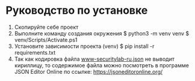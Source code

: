 # Руководство по установке
1. Скопируйте себе проект
2. Выполните команду создания окружения
    $ python3 -m venv venv
    $ venv/Scripts/Activate.ps1
3. Установите зависимости проекта
    (venv) $ pip install -r requirements.txt
4. Так как кодировка файла www-securitylab-ru.json не выводит кириллицу, то содержимое файла можно посмотреть в программе JSON Editor Online по ссылке:
    https://jsoneditoronline.org/



